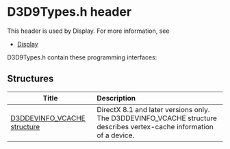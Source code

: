 # D3D9Types.h header


This header is used by Display. For more information, see
- [Display](../_display/index.md)

D3D9Types.h contain these programming interfaces:


## Structures

| Title   | Description   |
| ---- |:---- |
| [D3DDEVINFO_VCACHE structure](ns-d3d9types--d3ddevinfo-vcache.md) | DirectX 8.1 and later versions only. The D3DDEVINFO_VCACHE structure describes vertex-cache information of a device. |
